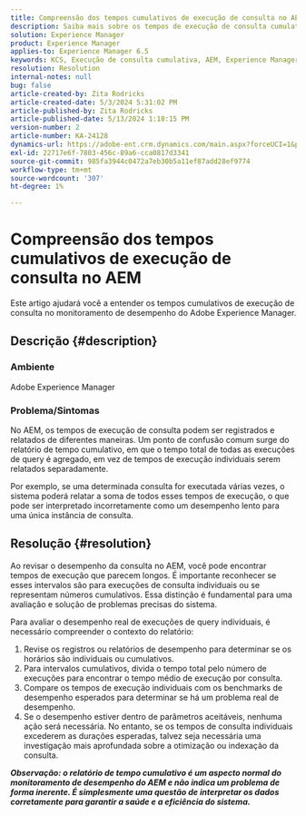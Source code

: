 ```yaml
---
title: Compreensão dos tempos cumulativos de execução de consulta no AEM
description: Saiba mais sobre os tempos de execução de consulta cumulativos no monitoramento de desempenho do Adobe Experience Manager.
solution: Experience Manager
product: Experience Manager
applies-to: Experience Manager 6.5
keywords: KCS, Execução de consulta cumulativa, AEM, Experience Manager
resolution: Resolution
internal-notes: null
bug: false
article-created-by: Zita Rodricks
article-created-date: 5/3/2024 5:31:02 PM
article-published-by: Zita Rodricks
article-published-date: 5/13/2024 1:18:15 PM
version-number: 2
article-number: KA-24128
dynamics-url: https://adobe-ent.crm.dynamics.com/main.aspx?forceUCI=1&pagetype=entityrecord&etn=knowledgearticle&id=afe803e6-7209-ef11-9f8a-6045bd026dc7
exl-id: 22717e6f-7803-456c-89a6-cca0817d3341
source-git-commit: 985fa3944c0472a7eb30b5a11ef87add28ef9774
workflow-type: tm+mt
source-wordcount: '307'
ht-degree: 1%

---
```


# Compreensão dos tempos cumulativos de execução de consulta no AEM


Este artigo ajudará você a entender os tempos cumulativos de execução de consulta no monitoramento de desempenho do Adobe Experience Manager.

## Descrição {#description}


### Ambiente

Adobe Experience Manager



### Problema/Sintomas

No AEM, os tempos de execução de consulta podem ser registrados e relatados de diferentes maneiras. Um ponto de confusão comum surge do relatório de tempo cumulativo, em que o tempo total de todas as execuções de query é agregado, em vez de tempos de execução individuais serem relatados separadamente.

Por exemplo, se uma determinada consulta for executada várias vezes, o sistema poderá relatar a soma de todos esses tempos de execução, o que pode ser interpretado incorretamente como um desempenho lento para uma única instância de consulta.


## Resolução {#resolution}


Ao revisar o desempenho da consulta no AEM, você pode encontrar tempos de execução que parecem longos. É importante reconhecer se esses intervalos são para execuções de consulta individuais ou se representam números cumulativos. Essa distinção é fundamental para uma avaliação e solução de problemas precisas do sistema.

Para avaliar o desempenho real de execuções de query individuais, é necessário compreender o contexto do relatório:

1. Revise os registros ou relatórios de desempenho para determinar se os horários são individuais ou cumulativos.
2. Para intervalos cumulativos, divida o tempo total pelo número de execuções para encontrar o tempo médio de execução por consulta.
3. Compare os tempos de execução individuais com os benchmarks de desempenho esperados para determinar se há um problema real de desempenho.
4. Se o desempenho estiver dentro de parâmetros aceitáveis, nenhuma ação será necessária. No entanto, se os tempos de consulta individuais excederem as durações esperadas, talvez seja necessária uma investigação mais aprofundada sobre a otimização ou indexação da consulta.


<b>*Observação: o relatório de tempo cumulativo é um aspecto normal do monitoramento de desempenho do AEM e não indica um problema de forma inerente. É simplesmente uma questão de interpretar os dados corretamente para garantir a saúde e a eficiência do sistema.</b>*

